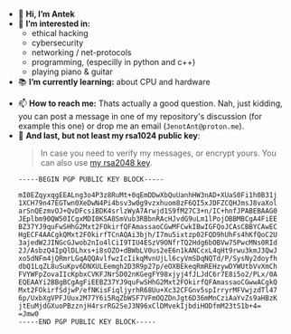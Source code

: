 - 👋 **Hi, I’m Antek**
- 👀 **I’m interested in:**
  - ethical hacking
  - cybersecurity
  - networking / net-protocols
  - programming, (especilly in python and c++)
  - playing piano & guitar
- 📚 **I’m currently learning:** about CPU and hardware
<!---neural networks' architecture--->
- 📫 **How to reach me:** Thats actually a good question. Nah, just kidding, you can post a message in one of my repository's discussion (for example this one) or drop me an email (`JenotAnt@proton.me`).
- 🔑 **And last, but not least my rsa1024 public key**:
  > In case you need to verify my messages, or encrypt yours. You can also use [my rsa2048 key](/PGP-rsa2048.asc).
  ```
  -----BEGIN PGP PUBLIC KEY BLOCK-----
  
  mI0EZqyxqgEEALng3o4P3z8RuMt+0qEmDDwXbQuUanhHW3nAD+XUaS0Fi1h0B31j
  1XCH79n47EGTwn0XeDwN4Pi4bsv3w0g9vzxhuom8zF6QI5xJDFZCQHJmsJ8vaXol
  arSnQEzmvOJ+QvDFcsiBDK4srlzWyA7Arwjd1S9fM27C3+n/IC+hnfJPABEBAAG0
  JEplbm90QW50ICgxMDI0KSA8SmVub3RBbnRAcHJvdG9uLm1lPojOBBMBCgA4FiEE
  BZ37YJ9quFwSHhG2Mxt2FOkirfQFAmassaoCGwMFCwkIBwIGFQoJCAsCBBYCAwEC
  HgECF4AACgkQMxt2FOkirfTCnAQAi3bjh/I7mu5ixtzp02FQD9hUhFs4hKfQoC2U
  3ajedW2JINGcGJwob2nIo4lCiI9TIU4ESzV9ONfrTQ2Hdg6bOBVw75PwcMNs0RId
  2J/AsbzQ4IpQlDLhxs+i8sOZO+dBWbLV0us2eE6n1kANCcxL4qHt9rwu3kmJ3QwJ
  xo5dNFm4jQRmrLGqAQQAvlfwzIcIikqMvnUjLl6cyVmSDqNQTd/P/SysNy2doyfh
  dbQ1LqZL8uSuKpv6DNXULEemgh2D3R9p27p/eOXBEkeqRmREHzywDYWUtbVvXmCh
  FVYWFpZovaIIcKpbxCVKFJNrSD02nKGegFY98xjyj4fJLJdC6r7E8i5o2/PLx/0A
  EQEAAYi2BBgBCgAgFiEEBZ37YJ9quFwSHhG2Mxt2FOkirfQFAmassaoCGwwACgkQ
  Mxt2FOkirfSdjwP/efNKisFiqljyrhR68Uu+Xc32CFGnv5spIrryrMFVwjzdTl47
  6p/UxbXgVPFJUux2M77Y6i5RqZbWSF7VFmOQZDnJgt6D36mMnCziAaYvZs9aHBzK
  jtEuMjdGXuoPBzznjH4rsrRG2SeJ3N96xClDMvekIjbdiHODfmM23tS1b+4=
  =Jmw0
  -----END PGP PUBLIC KEY BLOCK-----
  ```

<!---
JENOT-ANT/JENOT-ANT is a ✨ special ✨ repository because its `README.md` (this file) appears on your GitHub profile.
You can click the Preview link to take a look at your changes.
--->

